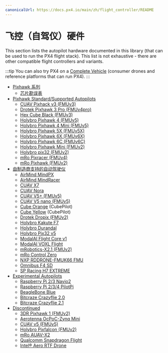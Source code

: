 ```yaml
---
canonicalUrl: https://docs.px4.io/main/zh/flight_controller/README
---
```


# 飞控（自驾仪）硬件

This section lists the autopilot hardware documented in this library (that can be used to run the PX4 flight stack). This list is not exhaustive - there are other compatible flight controllers and variants.

:::tip
You can also try PX4 on a [Complete Vehicle](../complete_vehicles/README.md) (consumer drones and reference platforms that can run PX4).
:::

- [Pixhawk 系列](../flight_controller/pixhawk_series.md)
  - [芯片勘误表](../flight_controller/silicon_errata.md)
- [Pixhawk Standard/Supported Autopilots](../flight_controller/autopilot_pixhawk_standard.md)
  - [CUAV Pixhack v3 (FMUv3)](../flight_controller/pixhack_v3.md)
  - [Drotek Pixhawk 3 Pro (FMUv4pro)](../flight_controller/pixhawk3_pro.md)
  - [Hex Cube Black (FMUv3)](../flight_controller/pixhawk-2.md)
  - [Holybro Pixhawk 4 (FMUv5)](../flight_controller/pixhawk4.md)
  - [Holybro Pixhawk 4 Mini (FMUv5)](../flight_controller/pixhawk4_mini.md)
  - [Holybro Pixhawk 5X (FMUv5X)](../flight_controller/pixhawk5x.md)
  - [Holybro Pixhawk 6X (FMUv6X)](../flight_controller/pixhawk6x.md)
  - [Holybro Pixhawk 6C (FMUv6C)](../flight_controller/pixhawk6c.md)
  - [Holybro Pixhawk Mini (FMUv2)](../flight_controller/pixhawk_mini.md)
  - [Holybro pix32 (FMUv2)](../flight_controller/holybro_pix32.md)
  - [mRo Pixracer (FMUv4)](../flight_controller/pixracer.md)
  - [mRo Pixhawk (FMUv2)](../flight_controller/mro_pixhawk.md)
- [由制造商支持的自动驾驶仪](../flight_controller/autopilot_manufacturer_supported.md)
  - [AirMind MindPX](../flight_controller/mindpx.md)
  - [AirMind MindRacer](../flight_controller/mindracer.md)
  - [CUAV X7](../flight_controller/cuav_x7.md)
  - [CUAV Nora](../flight_controller/cuav_nora.md)
  - [CUAV V5+ (FMUv5)](../flight_controller/cuav_v5_plus.md)
  - [CUAV V5 nano (FMUv5)](../flight_controller/cuav_v5_nano.md)
  - [Cube Orange](../flight_controller/cubepilot_cube_orange.md) (CubePilot)
  - [Cube Yellow](../flight_controller/cubepilot_cube_yellow.md) (CubePilot)
  - [Drotek Dropix (FMUv2)](../flight_controller/dropix.md)
  - [Holybro Kakute F7](../flight_controller/kakutef7.md)
  - [Holybro Durandal](../flight_controller/durandal.md)
  - [Holybro Pix32 v5](../flight_controller/holybro_pix32_v5.md)
  - [ModalAI Flight Core v1](../flight_controller/modalai_fc_v1.md)
  - [ModalAI VOXL Flight](../flight_controller/modalai_voxl_flight.md)
  - [mRobotics-X2.1 (FMUv2)](../flight_controller/mro_x2.1.md)
  - [mRo Control Zero](../flight_controller/mro_control_zero_f7.md)
  - [NXP RDDRONE-FMUK66 FMU](../flight_controller/nxp_rddrone_fmuk66.md)
  - [Omnibus F4 SD](../flight_controller/omnibus_f4_sd.md)
  - [SP Racing H7 EXTREME](../flight_controller/spracingh7extreme.md)
- [Experimental Autopilots](../flight_controller/autopilot_experimental.md)
  - [Raspberry Pi 2/3 Navio2](../flight_controller/raspberry_pi_navio2.md)
  - [Raspberry Pi 2/3/4 PilotPi](../flight_controller/raspberry_pi_pilotpi.md)
  - [BeagleBone Blue](../flight_controller/beaglebone_blue.md)
  - [Bitcraze Crazyflie 2.0](../complete_vehicles/crazyflie2.md)
  - [Bitcraze Crazyflie 2.1](../complete_vehicles/crazyflie21.md)
- [Discontinued](../flight_controller/autopilot_discontinued.md)
  - [3DR Pixhawk 1 (FMUv2)](../flight_controller/pixhawk.md)
  - [Aerotenna OcPoC-Zynq Mini](../flight_controller/ocpoc_zynq.md)
  - [CUAV v5 (FMUv5)](../flight_controller/cuav_v5.md)
  - [Holybro Pixfalcon (FMUv2)](../flight_controller/pixfalcon.md)
  - [mRo AUAV-X2](../flight_controller/auav_x2.md)
  - [Qualcomm Snapdragon Flight](../flight_controller/snapdragon_flight.md)
  - [Intel® Aero RTF Drone](../complete_vehicles/intel_aero.md)
